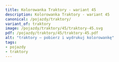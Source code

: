 ```yaml
---
title: Kolorowanka Traktory - wariant 45
description: Kolorowanka Traktory - wariant 45
canonical: /pojazdy/traktory/
variant_of: traktory
image: /pojazdy/traktory/45/traktory-45.svg
pdf: /pojazdy/traktory/45/traktory-45.pdf
alt: "traktory – pobierz i wydrukuj kolorowankę"
tags:
- pojazdy
- traktory
---
```

